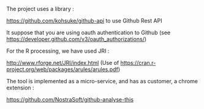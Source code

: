 The project uses a library : 

https://github.com/kohsuke/github-api to use Github Rest API

It suppose that you are using oauth authentication to Github (see https://developer.github.com/v3/oauth_authorizations/)

For the R processing, we have used JRI :

http://www.rforge.net/JRI/index.html (Use of https://cran.r-project.org/web/packages/arules/arules.pdf)

The tool is implemented as a micro-service, and has as customer, a chrome extension : <Br>

https://github.com/NostraSoft/github-analyse-this
